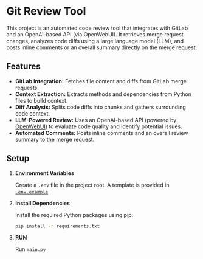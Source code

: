 # Git Review Tool

This project is an automated code review tool that integrates with GitLab and an OpenAI-based API (via OpenWebUI). It retrieves merge request changes, analyzes code diffs using a large language model (LLM), and posts inline comments or an overall summary directly on the merge request.

## Features

- **GitLab Integration:** Fetches file content and diffs from GitLab merge requests.
- **Context Extraction:** Extracts methods and dependencies from Python files to build context.
- **Diff Analysis:** Splits code diffs into chunks and gathers surrounding code context.
- **LLM-Powered Review:** Uses an OpenAI-based API (powered by [OpenWebUI](https://openwebui.com)) to evaluate code quality and identify potential issues.
- **Automated Comments:** Posts inline comments and an overall review summary to the merge request.

## Setup

1. **Environment Variables**

   Create a `.env` file in the project root. A template is provided in [`.env.example`](.env.example).

2. **Install Dependencies**

   Install the required Python packages using pip:
   ```bash
   pip install -r requirements.txt

3. **RUN**

   Run `main.py`